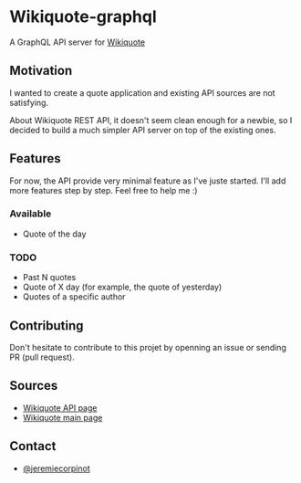 # Wikiquote-graphql

A GraphQL API server for [Wikiquote](https://en.wikiquote.org/wiki/Main_Page)

## Motivation

I wanted to create a quote application and existing API sources are not satisfying.

About Wikiquote REST API, it doesn't seem clean enough for a newbie, so I decided to build a much simpler API server on top of the existing ones.

## Features

For now, the API provide very minimal feature as I've juste started. I'll add more features step by step. Feel free to help me :)

### Available

* Quote of the day

### TODO

* Past N quotes
* Quote of X day (for example, the quote of yesterday)
* Quotes of a specific author

## Contributing

Don't hesitate to contribute to this projet by openning an issue or sending PR (pull request).

## Sources

* [Wikiquote API page](https://en.wikiquote.org/w/api.php)
* [Wikiquote main page](https://en.wikiquote.org/wiki/Main_Page)

## Contact

* [@jeremiecorpinot](https://twitter.com/jeremiecorpinot)